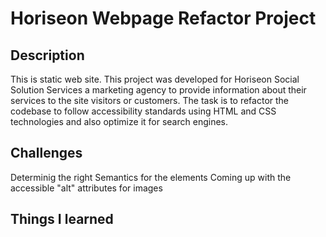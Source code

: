 # Horiseon Webpage Refactor Project

## Description 

This is static web site. This project was developed for Horiseon Social Solution Services a marketing agency to provide information about their services to the site visitors or customers.
The task is to refactor the codebase to follow accessibility standards using HTML and CSS technologies and also optimize it for search engines.

## Challenges

Determinig the right Semantics for the elements
Coming up with the accessible "alt" attributes for images


## Things I learned 

